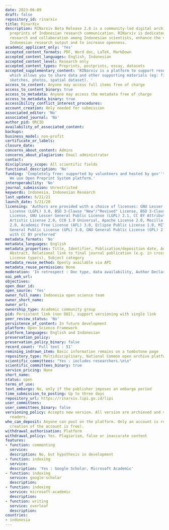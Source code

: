 ```yaml
---
date: 2023-06-09
draft: false
repository_id: rinarxiv
title: RinarXiv
description: RINarxiv Beta Release 2.0 is a community-led digital archive for unpublished
  preprints of Indonesian research communication. RINarxiv is dedicated to foster
  research and collaboration among Indonesian scientists, enhance the visibility of
  Indonesian research output and to increase openness.
academic_applicant_only: 'Yes'
accepted_content_formats: PDF, Word doc, LaTeX, MarkDown
accepted_content_languages: English, Indonesian
accepted_content_level: Research only
accepted_content_types: Preprints, postprints, essay, datasets
accepted_supplementary_content: 'RINarxiv is a platform to support research dissemination
  which allows you to share data and other supporting materials (eg: figures, illustrations,
  sketches, photos, spatial dataset). '
access_to_content: Anyone may access full items free of charge
access_to_content_binary: true
access_to_metadata: Anyone may access the metadata free of charge
access_to_metadata_binary: true
accessibility_conflict_interest_procedures:
account_creation: Only needed for submission
associated_editor: 'No'
associated_journal: 'No'
author_pid: ORCID
availability_of_associated_content:
backups:
business_model: non-profit
certificate_or_labels:
closure_date:
concerns_about_content: Admins
concerns_about_plagiarism: Email administrator
contact:
disciplinary_scope: All scientific fields
functional_description: 'No'
funding: 'Completely free: supported by volunteers and hosted by gov''t institution.
  We use Open Preprint System platform.'
interoperability: 'No'
journal_submission: Unrestricted
keywords: Indonesia, Indonesian Research
last_update: 6/21/21
launch_date: 5/21/20
licensing: 'Authors are provided with a choice of licenses: GNU Lesser General Public
  License (LGPL) 3.0, BSD 3-Clause "New"/"Revised" License, BSD 2-Clause "Simplified"
  License, GNU Lesser General Public License (LGPL) 2.1, CC BY Attribution 4.0 International,
  Artistic License 2.0, CC0 1.0 Universal, Apache License 2.0, Mozilla Public License
  2.0, Academic Free License (AFL) 3.0, Eclipse Public License 1.0, MIT License, GNU
  General Public License (GPL) 3.0, GNU General Public License (GPL) 2.0, No license,
  with CC BY preferred'
metadata_formats: 'No'
metadata_languages: English
metadata_properties: Title, Identifier, Publication/deposition date, Author name(s),
  Abstract, Relational link to final journal publication (e.g. in crossref metadata),
  License type(s), Subject category
metadata_reuse_method: Openly available via API
metadata_reuse_permission: None
moderation: 'In retrospect : Doc type, data availability, Author Declaration, '
oai_pmh_url:
objectives:
open_doar_id:
open_source: 'Yes'
owner_full_name: Indonesia open science team
owner_short_name:
owner_url:
ownership_type: Academic community group
pid: Persistent link (non DOI), support versioning with single link
peer_review_status: 'No'
persistence_of_content: In future development
platform: Open Science Framework
platform_languages: English and Indonesian
preservation_policy:
preservation_policy_binary: false
record_count: 'Full text : 51'
remining_indrawn_item: Basic information remains on a tombstone page
repository_type: Multidisciplinary, National Common open archive platform
scientific_committees: "Yes : includes researchers.\n\n"
scientific_committees_binary: true
service_pricing: None
short_name:
status: open
terms_of_use:
text_embargo: No, only if the publisher imposes an embargo period
time_submission_to_posting: Up to three days
repository_url: https://rinarxiv.lipi.go.id/lipi
user_committees:
user_committees_binary: false
versioning_policy: Accepts new version. All version are archieved and visible for
  readers.
who_can_deposit: Anyone can post on the platform. Only an account is required ( The
  creation of the account is free).
withdrawal_authorisation: Platform
withdrawal_policy: Yes. Plagiarism, false or inaccurate content
features:
- function: commenting
  service:
  description: No, but hypothesis in development
- function: indexing
  service:
  description: 'Yes : Google Scholar, Microsoft Academic'
- function: indexing
  service: google-scholar
  description:
- function: indexing
  service: microsoft-academic
  description:
- function: writing
  service: overleaf
  description:
countries:
- indonesia
---
```




